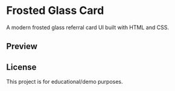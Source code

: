 # Frosted Glass Card

A modern frosted glass referral card UI built with HTML and CSS.

## Preview

## License

This project is for educational/demo purposes.
